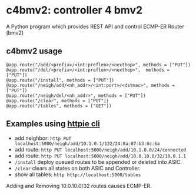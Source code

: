 # c4bmv2: controller 4 bmv2

A Python program which provides REST API and control ECMP-ER Router (bmv2)

## c4bmv2 usage

```
@app.route("/add/<prefix>/<int:preflen>/<nexthop>", methods = ["PUT"])
@app.route("/del/<prefix>/<int:preflen>/<nexthop>",  methods = ["PUT"])
@app.route("/install", methods = ["PUT"])
@app.route("/neigh/add/<nh_addr>/<int:port>/<dstmac>", methods = ["PUT"])
@app.route("/neigh/del/<nh_addr>", methods = ["PUT"])
@app.route("/clear", methods = ["PUT"])
@app.route("/tables", methods = ["GET"])
```

## Examples using [httpie cli](https://httpie.io/cli)

- add neighbor: `http PUT localhost:5000/neigh/add/10.1.0.1/132/24:8a:07:b3:0c:6a`
- add route: `http PUT localhost:5000/neigh/add/10.1.0.0/24/connected`
- add route: `http PUT localhost:5000/neigh/add/10.0.10.0/32/10.0.1.1`
- `/install` deploy queued routes to be appended or deleted into ASIC.
- `/clear` clears all states on both ASIC and Controller.
- show all tables: `http http://localhost:5000/tables`

Adding and Removing 10.0.10.0/32 routes causes ECMP-ER.

